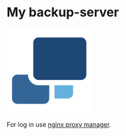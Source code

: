 # My backup-server
![](https://github.com/linuxserver/docker-templates/raw/master/linuxserver.io/img/duplicati-icon.png)

For log in use [nginx proxy manager](https://github.com/VolokzhaninVadim/npm).

